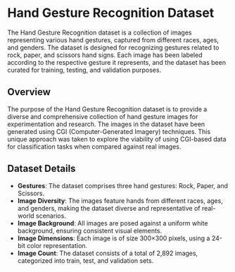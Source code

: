 # Hand Gesture Recognition Dataset

The Hand Gesture Recognition dataset is a collection of images representing various hand gestures, captured from different races, ages, and genders. The dataset is designed for recognizing gestures related to rock, paper, and scissors hand signs. Each image has been labeled according to the respective gesture it represents, and the dataset has been curated for training, testing, and validation purposes.

## Overview

The purpose of the Hand Gesture Recognition dataset is to provide a diverse and comprehensive collection of hand gesture images for experimentation and research. The images in the dataset have been generated using CGI (Computer-Generated Imagery) techniques. This unique approach was taken to explore the viability of using CGI-based data for classification tasks when compared against real images.

## Dataset Details

- **Gestures**: The dataset comprises three hand gestures: Rock, Paper, and Scissors.
- **Image Diversity**: The images feature hands from different races, ages, and genders, making the dataset diverse and representative of real-world scenarios.
- **Image Background**: All images are posed against a uniform white background, ensuring consistent visual elements.
- **Image Dimensions**: Each image is of size 300×300 pixels, using a 24-bit color representation.
- **Image Count**: The dataset consists of a total of 2,892 images, categorized into train, test, and validation sets.





